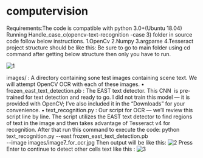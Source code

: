 # computervision
Requirements:The code is compatible with python 3.0+(Ubuntu 18.04)
Running Handle_case_c(opencv-text-recognition -case 3)  folder  in source code  follow below instructions.
1.OpenCv
2.Numpy
3.argparse
4.Tesseract
project structure should be like this:
Be sure to go to main folder using cd command after getting below structure then only you have to run.




![1](https://user-images.githubusercontent.com/38165350/57343437-07509a00-7161-11e9-8947-c01918e2fa5b.jpg)

images/ : A directory containing sone test images containing scene text. We will attempt OpenCV OCR with each of these images. 
    • frozen_east_text_detection.pb : The EAST text detector. This CNN  is pre-trained for text detection and ready to go. I did not train this model — it is provided with OpenCV; I’ve also included it in the “Downloads” for your convenience. 
    • text_recognition.py : Our script for OCR — we’ll review this script line by line. The script utilizes the EAST text detector to find regions of text in the image and then takes advantage of Tesseract v4 for recognition. 
After that run this command to execute the code:
python text_recognition.py --east frozen_east_text_detection.pb \
   --image images/image7_for_ocr.jpg
Then output will be like this:
![2](https://user-images.githubusercontent.com/38165350/57343602-9f4e8380-7161-11e9-84d0-dbab31a5fd64.jpg)
Press Enter to continue to detect other cells text like this :
![3](https://user-images.githubusercontent.com/38165350/57343610-a5dcfb00-7161-11e9-8274-780af849bf99.jpg)
